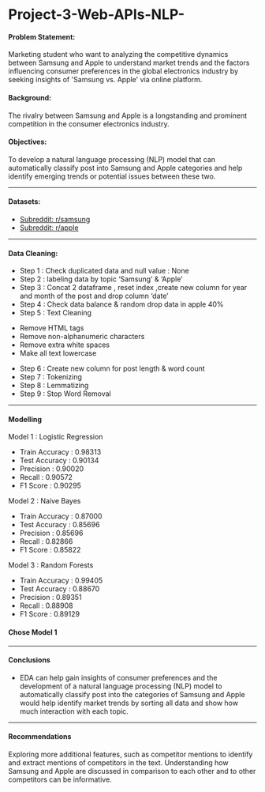 # Project-3-Web-APIs-NLP-

#### Problem Statement:
Marketing student who want to analyzing the competitive dynamics between Samsung and Apple to understand market trends and the factors influencing consumer preferences in the global electronics industry by seeking insights of 'Samsung vs. Apple' via online platform.


#### Background: 
The rivalry between Samsung and Apple is a longstanding and prominent competition in the consumer electronics industry.

#### Objectives:
To develop a natural language processing (NLP) model that can automatically classify post into Samsung and Apple categories and help identify emerging trends or potential issues between these two.


---

#### Datasets:

* [Subreddit: r/samsung](https://www.reddit.com/r/samsung/)
* [Subreddit: r/apple](https://www.reddit.com/r/apple/)

---

#### Data Cleaning:
* Step 1 : Check duplicated data and null value : None
* Step 2 : labeling data by topic ‘Samsung’ & ‘Apple’
* Step 3 : Concat 2 dataframe , reset index ,create new column for year and month of the post and drop column ‘date’
* Step 4 : Check data balance & random drop data in apple 40%
* Step 5 : Text Cleaning
- Remove HTML tags
- Remove non-alphanumeric characters
- Remove extra white spaces
- Make all text lowercase
* Step 6 : Create new column for post length & word count
* Step 7 : Tokenizing
* Step 8 : Lemmatizing
* Step 9 : Stop Word Removal


---
#### Modelling
Model 1 : Logistic Regression
- Train Accuracy : 0.98313
- Test Accuracy : 0.90134
- Precision : 0.90020
- Recall : 0.90572
- F1 Score : 0.90295


Model 2 : Naive Bayes
- Train Accuracy : 0.87000
- Test Accuracy : 0.85696
- Precision : 0.85696
- Recall : 0.82866
- F1 Score : 0.85822

Model 3 : Random Forests
- Train Accuracy : 0.99405
- Test Accuracy : 0.88670
- Precision : 0.89351
- Recall : 0.88908
- F1 Score : 0.89129


#### Chose Model 1 
---

#### Conclusions
* EDA can help gain insights of consumer preferences and the development of a natural language processing (NLP) model to automatically classify post into the categories of Samsung and Apple would help identify market trends by sorting all data and show how much interaction with each topic.

---

#### Recommendations

Exploring more additional features, such as competitor mentions to identify and extract mentions of competitors in the text. Understanding how Samsung and Apple are discussed in comparison to each other and to other competitors can be informative.

